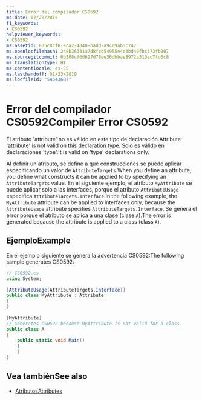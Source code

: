 ```yaml
---
title: Error del compilador CS0592
ms.date: 07/20/2015
f1_keywords:
- CS0592
helpviewer_keywords:
- CS0592
ms.assetid: 805c8cf0-eca2-4040-badd-a9c09ab5c747
ms.openlocfilehash: 248b26331a7d8fcd54955e4e3bd49fbc373fb007
ms.sourcegitcommit: 6b308cf6d627d78ee36dbbae8972a310ac7fd6c8
ms.translationtype: HT
ms.contentlocale: es-ES
ms.lasthandoff: 01/23/2019
ms.locfileid: "54543687"
---
```

# <a name="compiler-error-cs0592"></a><span data-ttu-id="f69ca-102">Error del compilador CS0592</span><span class="sxs-lookup"><span data-stu-id="f69ca-102">Compiler Error CS0592</span></span>

<span data-ttu-id="f69ca-103">El atributo 'attribute' no es válido en este tipo de declaración.</span><span class="sxs-lookup"><span data-stu-id="f69ca-103">Attribute 'attribute' is not valid on this declaration type.</span></span> <span data-ttu-id="f69ca-104">Solo es válido en declaraciones 'type'.</span><span class="sxs-lookup"><span data-stu-id="f69ca-104">It is valid on 'type' declarations only.</span></span>  
  
 <span data-ttu-id="f69ca-105">Al definir un atributo, se define a qué construcciones se puede aplicar especificando un valor de `AttributeTargets`.</span><span class="sxs-lookup"><span data-stu-id="f69ca-105">When you define an attribute, you define what constructs it can be applied to by specifying an `AttributeTargets` value.</span></span> <span data-ttu-id="f69ca-106">En el siguiente ejemplo, el atributo `MyAttribute` se puede aplicar solo a las interfaces, porque el atributo `AttributeUsage` especifica `AttributeTargets.Interface`.</span><span class="sxs-lookup"><span data-stu-id="f69ca-106">In the following example, the `MyAttribute` attribute can be applied to interfaces only, because the `AttributeUsage` attribute specifies `AttributeTargets.Interface`.</span></span> <span data-ttu-id="f69ca-107">Se genera el error porque el atributo se aplica a una clase (clase `A`).</span><span class="sxs-lookup"><span data-stu-id="f69ca-107">The error is generated because the attribute is applied to a class (class `A`).</span></span>  
  
## <a name="example"></a><span data-ttu-id="f69ca-108">Ejemplo</span><span class="sxs-lookup"><span data-stu-id="f69ca-108">Example</span></span>

 <span data-ttu-id="f69ca-109">En el ejemplo siguiente se genera la advertencia CS0592:</span><span class="sxs-lookup"><span data-stu-id="f69ca-109">The following sample generates CS0592:</span></span>  

```csharp
// CS0592.cs  
using System;  
  
[AttributeUsage(AttributeTargets.Interface)]  
public class MyAttribute : Attribute
{  
}  
  
[MyAttribute]  
// Generates CS0592 because MyAttribute is not valid for a class.
public class A
{  
    public static void Main()  
    {  
    }  
}  
```

## <a name="see-also"></a><span data-ttu-id="f69ca-110">Vea también</span><span class="sxs-lookup"><span data-stu-id="f69ca-110">See also</span></span>

- [<span data-ttu-id="f69ca-111">Atributos</span><span class="sxs-lookup"><span data-stu-id="f69ca-111">Attributes</span></span>](../../../csharp/programming-guide/concepts/attributes/index.md)
